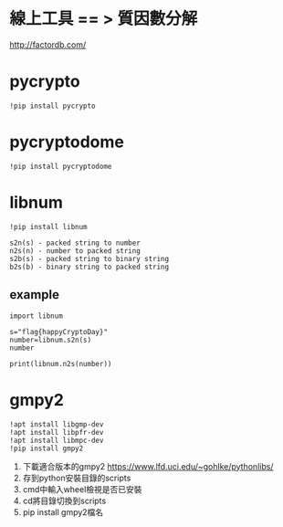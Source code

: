 # 線上工具 == > 質因數分解
http://factordb.com/

# pycrypto
```
!pip install pycrypto
```

# pycryptodome
```
!pip install pycryptodome
```

# libnum
```
!pip install libnum
```
```
s2n(s) - packed string to number
n2s(n) - number to packed string
s2b(s) - packed string to binary string
b2s(b) - binary string to packed string
```
## example
```
import libnum

s="flag{happyCryptoDay}"
number=libnum.s2n(s)
number
```
```
print(libnum.n2s(number))
```
# gmpy2
```
!apt install libgmp-dev
!apt install libpfr-dev
!apt install libmpc-dev
!pip install gmpy2
```

1. 下載適合版本的gmpy2 https://www.lfd.uci.edu/~gohlke/pythonlibs/
2. 存到python安裝目錄的scripts
3. cmd中輸入wheel檢視是否已安裝
4. cd將目錄切換到scripts
5. pip install gmpy2檔名
